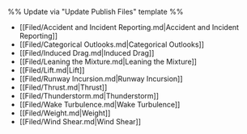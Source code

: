 %% Update via "Update Publish Files" template %% 

- [[Filed/Accident and Incident Reporting.md|Accident and Incident Reporting]]
- [[Filed/Categorical Outlooks.md|Categorical Outlooks]]
- [[Filed/Induced Drag.md|Induced Drag]]
- [[Filed/Leaning the Mixture.md|Leaning the Mixture]]
- [[Filed/Lift.md|Lift]]
- [[Filed/Runway Incursion.md|Runway Incursion]]
- [[Filed/Thrust.md|Thrust]]
- [[Filed/Thunderstorm.md|Thunderstorm]]
- [[Filed/Wake Turbulence.md|Wake Turbulence]]
- [[Filed/Weight.md|Weight]]
- [[Filed/Wind Shear.md|Wind Shear]]
